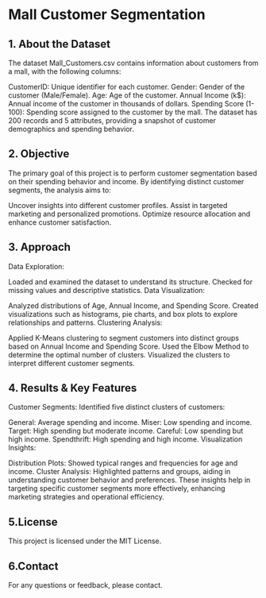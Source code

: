 # Mall Customer Segmentation
## 1. About the Dataset
The dataset Mall_Customers.csv contains information about customers from a mall, with the following columns:

CustomerID: Unique identifier for each customer.
Gender: Gender of the customer (Male/Female).
Age: Age of the customer.
Annual Income (k$): Annual income of the customer in thousands of dollars.
Spending Score (1-100): Spending score assigned to the customer by the mall.
The dataset has 200 records and 5 attributes, providing a snapshot of customer demographics and spending behavior.

## 2. Objective
The primary goal of this project is to perform customer segmentation based on their spending behavior and income. By identifying distinct customer segments, the analysis aims to:

Uncover insights into different customer profiles.
Assist in targeted marketing and personalized promotions.
Optimize resource allocation and enhance customer satisfaction.
## 3. Approach
Data Exploration:

Loaded and examined the dataset to understand its structure.
Checked for missing values and descriptive statistics.
Data Visualization:

Analyzed distributions of Age, Annual Income, and Spending Score.
Created visualizations such as histograms, pie charts, and box plots to explore relationships and patterns.
Clustering Analysis:

Applied K-Means clustering to segment customers into distinct groups based on Annual Income and Spending Score.
Used the Elbow Method to determine the optimal number of clusters.
Visualized the clusters to interpret different customer segments.
## 4. Results & Key Features
Customer Segments: Identified five distinct clusters of customers:

General: Average spending and income.
Miser: Low spending and income.
Target: High spending but moderate income.
Careful: Low spending but high income.
Spendthrift: High spending and high income.
Visualization Insights:

Distribution Plots: Showed typical ranges and frequencies for age and income.
Cluster Analysis: Highlighted patterns and groups, aiding in understanding customer behavior and preferences.
These insights help in targeting specific customer segments more effectively, enhancing marketing strategies and operational efficiency.

## 5.License
This project is licensed under the MIT License.

## 6.Contact
For any questions or feedback, please contact.
